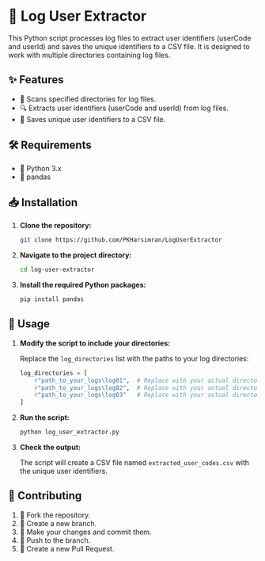 # 🚀 Log User Extractor

This Python script processes log files to extract user identifiers (userCode and userId) and saves the unique identifiers to a CSV file. It is designed to work with multiple directories containing log files.

## ✨ Features

- 📂 Scans specified directories for log files.
- 🔍 Extracts user identifiers (userCode and userId) from log files.
- 💾 Saves unique user identifiers to a CSV file.

## 🛠 Requirements

- 🐍 Python 3.x
- 🐼 pandas

## 📥 Installation

1. **Clone the repository:**

    ```sh
    git clone https://github.com/PKHarsimran/LogUserExtractor
    ```

2. **Navigate to the project directory:**

    ```sh
    cd log-user-extractor
    ```

3. **Install the required Python packages:**

    ```sh
    pip install pandas
    ```

## 🚀 Usage

1. **Modify the script to include your directories:**

    Replace the `log_directories` list with the paths to your log directories:

    ```python
    log_directories = [
        r"path_to_your_logs\log01",  # Replace with your actual directory path
        r"path_to_your_logs\log02",  # Replace with your actual directory path
        r"path_to_your_logs\log03"   # Replace with your actual directory path
    ]
    ```

2. **Run the script:**

    ```sh
    python log_user_extractor.py
    ```

3. **Check the output:**

    The script will create a CSV file named `extracted_user_codes.csv` with the unique user identifiers.

## 🤝 Contributing

1. 🍴 Fork the repository.
2. 🌿 Create a new branch.
3. 💾 Make your changes and commit them.
4. 🚀 Push to the branch.
5. 🔄 Create a new Pull Request.
